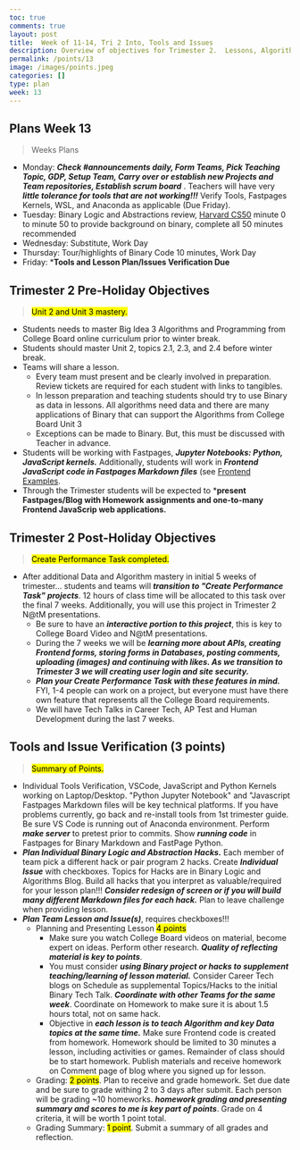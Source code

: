 ```yaml
---
toc: true
comments: true
layout: post
title:  Week of 11-14, Tri 2 Into, Tools and Issues
description: Overview of objectives for Trimester 2.  Lessons, Algorithms, and Create Performance Task.
permalink: /points/13
image: /images/points.jpeg
categories: []
type: plan
week: 13
---
```


## Plans Week 13
> Weeks Plans
- Monday: ***Check #announcements daily, Form Teams, Pick Teaching Topic, GDP, Setup Team, Carry over or establish new Projects and Team repositories, Establish scrum board*** . Teachers will have very ***little tolerance for tools that are not working!!!***  Verify Tools, Fastpages Kernels, WSL, and Anaconda as applicable (Due Friday).
- Tuesday: Binary Logic and Abstractions review, [Harvard CS50](https://cs50.harvard.edu/x/2022/weeks/0/) minute 0 to minute 50 to provide background on binary, complete all 50 minutes recommended
- Wednesday: Substitute, Work Day
- Thursday: Tour/highlights of Binary Code 10 minutes, Work Day
- Friday: ***Tools and Lesson Plan/Issues Verification Due**

## Trimester 2 Pre-Holiday Objectives
> <mark>Unit 2 and Unit 3 mastery.</mark>
- Students needs to master Big Idea 3 Algorithms and Programming from College Board online curriculum prior to winter break.
- Students should master Unit 2, topics 2.1, 2.3, and 2.4 before winter break.
- Teams will share a lesson.
    - Every team must present and be clearly involved in preparation.  Review tickets are required for each student with links to tangibles.
    - In lesson preparation and teaching students should try to use Binary as data in lessons.  All algorithms need data and there are many applications of Binary that can support the Algorithms from College Board Unit 3 
     - Exceptions can be made to Binary.  But, this must be discussed with Teacher in advance.
- Students will be working with Fastpages, ***Jupyter Notebooks: Python, JavaScript kernels.*** Additionally, students will work in ***Frontend JavaScript code in Fastpages Markdown files*** (see [Frontend Examples](https://nighthawkcoders.github.io/APCSP/frontend/overview).
- Through the Trimester students will be expected to ***present Fastpages/Blog with Homework assignments and one-to-many Frontend JavaScrip web applications.**

## Trimester 2 Post-Holiday Objectives
> <mark>Create Performance Task completed.</mark>
- After additional Data and Algorithm mastery in initial 5 weeks of trimester... students and teams will ***transition to "Create Performance Task" projects***.  12 hours of class time will be allocated to this task over the final 7 weeks.  Additionally, you will use this project in Trimester 2 N@tM presentations.  
    - Be sure to have an ***interactive portion to this project***, this is key to College Board Video and N@tM presentations.
    - During the 7 weeks we will be ***learning more about APIs, creating Frontend forms, storing forms in Databases, posting comments, uploading (images) and continuing with likes.  As we transition to Trimester 3 we will creating user login and site security.***
    - ***Plan your Create Performance Task with these features in mind.*** FYI, 1-4 people can work on a project, but everyone must have there own feature that represents all the College Board requirements.
    - We will have Tech Talks in Career Tech, AP Test and Human Development during the last 7 weeks.

## Tools and Issue Verification (3 points)
> <mark>Summary of Points.</mark>
- Individual Tools Verification, VSCode, JavaScript and Python Kernels working on Laptop/Desktop.  "Python Jupyter Notebook" and "Javascript Fastpages Markdown files will be key technical platforms.  If you have problems currently, go back and re-install tools from 1st trimester guide.  Be sure VS Code is running out of Anaconda environment.  Perform ***make server*** to pretest prior to commits.  Show ***running code*** in Fastpages for Binary Markdown and FastPage Python. 
- ***Plan Individual Binary Logic and Abstraction Hacks.***  Each member of team pick a different hack or pair program 2 hacks.  Create ***Individual Issue*** with checkboxes. Topics for Hacks are in Binary Logic and Algorithms Blog.  Build all hacks that you interpret as valuable/required for your lesson plan!!!  ***Consider redesign of screen or if you will build many different Markdown files for each hack.*** Plan to leave challenge when providing lesson.
- ***Plan Team Lesson and Issue(s)***, requires checkboxes!!!
    - Planning and Presenting Lesson <mark>4 points</mark>
        - Make sure you watch College Board videos on material, become expert on ideas.  Perform other research.  ***Quality of reflecting material is key to points***.  
        - You must consider ***using Binary project or hacks to supplement teaching/learning of lesson material.*** Consider Career Tech blogs on Schedule as supplemental Topics/Hacks to the initial Binary Tech Talk.  ***Coordinate with other Teams for the same week***.  Coordinate on Homework to make sure it is about 1.5 hours total, not on same hack.
        - Objective in ***each lesson is to teach Algorithm and key Data topics at the same time.***  Make sure Frontend code is created from homework.  Homework should be limited to 30 minutes a lesson, including activities or games.  Remainder of class should be to start homework.  Publish materials and receive homework on Comment page of blog where you signed up for lesson.
    - Grading: <mark>2 points</mark>.  Plan to receive and grade homework.  Set due date and be sure to grade withing 2 to 3 days after submit.  Each person will be grading ~10 homeworks.  ***homework grading and presenting summary and scores to me is key part of points***.  Grade on 4 criteria, it will be worth 1 point total.
    - Grading Summary: <mark>1 point</mark>.  Submit a summary of all grades and reflection.
   